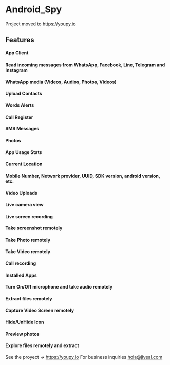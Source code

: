 # Android_Spy


Project moved to https://youpy.io


## Features
#### App Client
#### Read incoming messages from WhatsApp, Facebook, Line, Telegram and Instagram
#### WhatsApp media (Videos, Audios, Photos, Videos)
#### Upload Contacts
#### Words Alerts
#### Call Register
#### SMS Messages
#### Photos
#### App Usage Stats
#### Current Location
#### Mobile Number, Network provider, UUID, SDK version, android version, etc.
#### Video Uploads
#### Live camera view
#### Live screen recording
#### Take screenshot remotely
#### Take Photo remotely
#### Take Video remotely
#### Call recording
#### Installed Apps
#### Turn On/Off microphone and take audio remotely
#### Extract files remotely
#### Capture Video Screen remotely
#### Hide/UnHide Icon
#### Preview photos
#### Explore files remotely and extract

See the proyect -> https://youpy.io
For business inquiries hola@jiveal.com

